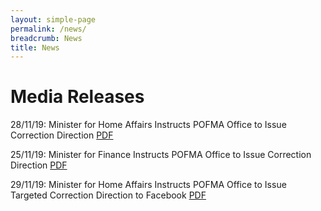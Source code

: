 ```yaml
---
layout: simple-page
permalink: /news/
breadcrumb: News
title: News
---
```


# Media Releases

28/11/19: Minister for Home Affairs Instructs POFMA Office to Issue Correction Direction [PDF](/documents/media-releases/2019/Nov/POFMA%20Office%20Media%20Statement%2028%20Nov%202019.pdf)

25/11/19: Minister for Finance Instructs POFMA Office to Issue Correction Direction [PDF](/documents/media-releases/2019/Nov/POFMA%20Office%20Media%20Statement%2025%20Nov%202019.pdf)

29/11/19: Minister for Home Affairs Instructs POFMA Office to Issue Targeted Correction Direction to Facebook [PDF](/documents/media-releases/2019/Nov/POFMA-Office-TCD-Media-Statement-29-Nov-2019.pdf)
